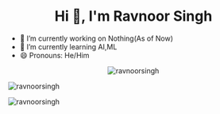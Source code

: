 <h1 align="center">Hi 👋, I'm Ravnoor Singh</h1>

- 🔭 I’m currently working on Nothing(As of Now)
- 🌱 I’m currently learning AI,ML
- 😄 Pronouns: He/Him

<p align="center"> <img src="https://komarev.com/ghpvc/?username=ravnoorsingh&label=Profile%20views&color=0e75b6&style=flat" alt="ravnoorsingh" /> </p>

<p><img align="center" src="https://github-readme-stats.vercel.app/api?username=ravnoorsingh&show_icons=true&theme=midnight-purple" alt="ravnoorsingh" /></p>

<p><img align="center" src="https://github-readme-stats.vercel.app/api/top-langs/?username=ravnoorsingh&layout=compact&theme=radical&show_icons=true" alt="ravnoorsingh" /></p>
